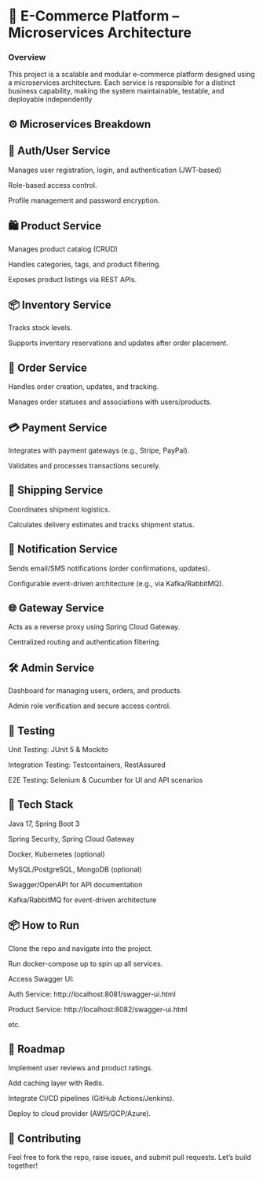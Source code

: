 
# 🛒 E-Commerce Platform – Microservices Architecture

### Overview

This project is a scalable and modular e-commerce platform designed using a microservices architecture. Each service is responsible for a distinct business capability, making the system maintainable, testable, and deployable independently

## ⚙️ Microservices Breakdown

## 🔐 Auth/User Service
Manages user registration, login, and authentication (JWT-based)

Role-based access control.

Profile management and password encryption.

## 🛍️ Product Service
Manages product catalog (CRUD)

Handles categories, tags, and product filtering.

Exposes product listings via REST APIs.

## 📦 Inventory Service
Tracks stock levels.

Supports inventory reservations and updates after order placement.

## 🧾 Order Service
Handles order creation, updates, and tracking.

Manages order statuses and associations with users/products.

## 💳 Payment Service
Integrates with payment gateways (e.g., Stripe, PayPal).

Validates and processes transactions securely.

## 🚚 Shipping Service
Coordinates shipment logistics.

Calculates delivery estimates and tracks shipment status.

## 🔔 Notification Service
Sends email/SMS notifications (order confirmations, updates).

Configurable event-driven architecture (e.g., via Kafka/RabbitMQ).

## 🌐 Gateway Service
Acts as a reverse proxy using Spring Cloud Gateway.

Centralized routing and authentication filtering.

## 🛠️ Admin Service
Dashboard for managing users, orders, and products.

Admin role verification and secure access control.

## 🧪 Testing
Unit Testing: JUnit 5 & Mockito

Integration Testing: Testcontainers, RestAssured

E2E Testing: Selenium & Cucumber for UI and API scenarios

## 🧰 Tech Stack
Java 17, Spring Boot 3

Spring Security, Spring Cloud Gateway

Docker, Kubernetes (optional)

MySQL/PostgreSQL, MongoDB (optional)

Swagger/OpenAPI for API documentation

Kafka/RabbitMQ for event-driven architecture

## 📦 How to Run
Clone the repo and navigate into the project.

Run docker-compose up to spin up all services.

Access Swagger UI:

Auth Service: http://localhost:8081/swagger-ui.html

Product Service: http://localhost:8082/swagger-ui.html

etc.

## 🧭 Roadmap
Implement user reviews and product ratings.

Add caching layer with Redis.

Integrate CI/CD pipelines (GitHub Actions/Jenkins).

Deploy to cloud provider (AWS/GCP/Azure).

## 🙌 Contributing
Feel free to fork the repo, raise issues, and submit pull requests. Let’s build together!


